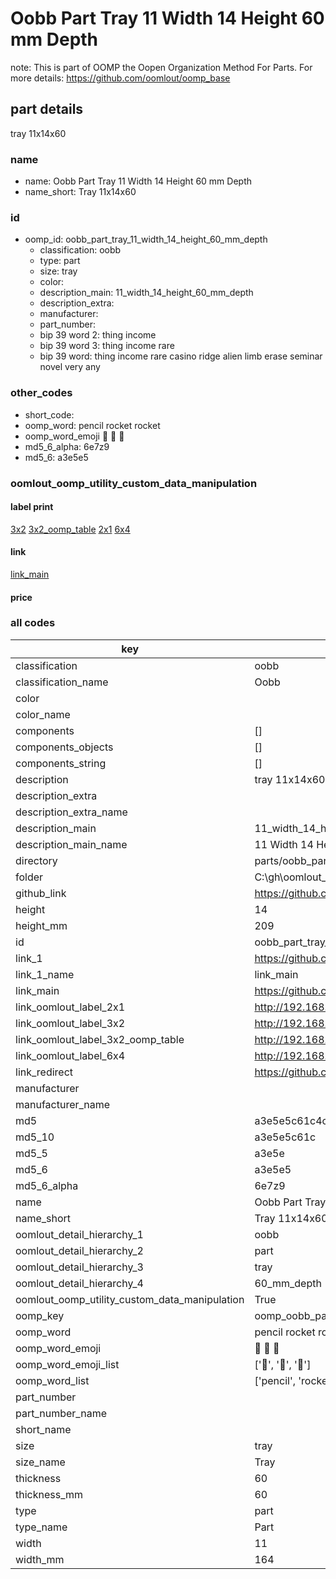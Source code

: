 # Oobb Part Tray 11 Width 14 Height 60 mm Depth  

note: This is part of OOMP the Oopen Organization Method For Parts. For more details: https://github.com/oomlout/oomp_base

##  part details
  



tray 11x14x60



### name
* name: Oobb Part Tray 11 Width 14 Height 60 mm Depth
* name_short: Tray 11x14x60 
### id
* oomp_id: oobb_part_tray_11_width_14_height_60_mm_depth
  * classification: oobb
  * type: part
  * size: tray
  * color: 
  * description_main: 11_width_14_height_60_mm_depth
  * description_extra: 
  * manufacturer: 
  * part_number: 
  * bip 39 word 2: thing income
  * bip 39 word 3: thing income rare
  * bip 39 word: thing income rare casino ridge alien limb erase seminar novel very any

### other_codes
* short_code: 
* oomp_word: pencil rocket rocket
* oomp_word_emoji :pencil: :rocket: :rocket:
* md5_6_alpha: 6e7z9
* md5_6: a3e5e5






### oomlout_oomp_utility_custom_data_manipulation
#### label print
[3x2](http://192.168.1.245:1112/?label=oomp%206e7z9)
[3x2_oomp_table](http://192.168.1.108:1112/?label=oomp%206e7z9)
[2x1](http://192.168.1.242:1112/?label=oomp%206e7z9)
[6x4](http://192.168.1.55:1112/?label=oomp%206e7z9)    

#### link

[link_main](https://github.com/oomlout/oomlout_oobb_version_4_generated_parts/tree/main/navigation_oomp/oobb/part/tray/11_width_14_height_60_mm_depth/part)                              

#### price







### all codes 
| key | value |  
| --- | --- |  
| classification | oobb |  
| classification_name | Oobb |  
| color |  |  
| color_name |  |  
| components | [] |  
| components_objects | [] |  
| components_string | [] |  
| description | tray 11x14x60 |  
| description_extra |  |  
| description_extra_name |  |  
| description_main | 11_width_14_height_60_mm_depth |  
| description_main_name | 11 Width 14 Height 60 mm Depth |  
| directory | parts/oobb_part_tray_11_width_14_height_60_mm_depth |  
| folder | C:\gh\oomlout_oobb_version_4_generated_parts\parts\oobb_part_tray_11_width_14_height_60_mm_depth |  
| github_link | https://github.com/oomlout/oomlout_oomp_part_src/tree/main/parts/oobb_part_tray_11_width_14_height_60_mm_depth |  
| height | 14 |  
| height_mm | 209 |  
| id | oobb_part_tray_11_width_14_height_60_mm_depth |  
| link_1 | https://github.com/oomlout/oomlout_oobb_version_4_generated_parts/tree/main/navigation_oomp/oobb/part/tray/11_width_14_height_60_mm_depth/part |  
| link_1_name | link_main |  
| link_main | https://github.com/oomlout/oomlout_oobb_version_4_generated_parts/tree/main/navigation_oomp/oobb/part/tray/11_width_14_height_60_mm_depth/part |  
| link_oomlout_label_2x1 | http://192.168.1.242:1112/?label=oomp%206e7z9 |  
| link_oomlout_label_3x2 | http://192.168.1.245:1112/?label=oomp%206e7z9 |  
| link_oomlout_label_3x2_oomp_table | http://192.168.1.108:1112/?label=oomp%206e7z9 |  
| link_oomlout_label_6x4 | http://192.168.1.55:1112/?label=oomp%206e7z9 |  
| link_redirect | https://github.com/oomlout/oomlout_oobb_version_4_generated_parts/tree/main/parts/oobb_tray_11_14_60 |  
| manufacturer |  |  
| manufacturer_name |  |  
| md5 | a3e5e5c61c4c7038195cc237641ca705 |  
| md5_10 | a3e5e5c61c |  
| md5_5 | a3e5e |  
| md5_6 | a3e5e5 |  
| md5_6_alpha | 6e7z9 |  
| name | Oobb Part Tray 11 Width 14 Height 60 mm Depth |  
| name_short | Tray 11x14x60  |  
| oomlout_detail_hierarchy_1 | oobb |  
| oomlout_detail_hierarchy_2 | part |  
| oomlout_detail_hierarchy_3 | tray |  
| oomlout_detail_hierarchy_4 | 60_mm_depth |  
| oomlout_oomp_utility_custom_data_manipulation | True |  
| oomp_key | oomp_oobb_part_tray_11_width_14_height_60_mm_depth |  
| oomp_word | pencil rocket rocket |  
| oomp_word_emoji | :pencil: :rocket: :rocket: |  
| oomp_word_emoji_list | [':pencil:', ':rocket:', ':rocket:'] |  
| oomp_word_list | ['pencil', 'rocket', 'rocket'] |  
| part_number |  |  
| part_number_name |  |  
| short_name |  |  
| size | tray |  
| size_name | Tray |  
| thickness | 60 |  
| thickness_mm | 60 |  
| type | part |  
| type_name | Part |  
| width | 11 |  
| width_mm | 164 |  
